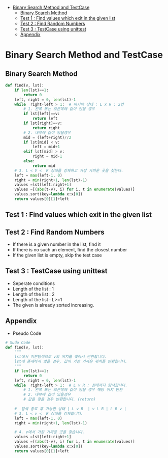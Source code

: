 - [Binary Search Method and TestCase](#binary-search-method-and-testcase)
  - [Binary Search Method](#binary-search-method)
  - [Test 1 : Find values which exit in the given list](#test-1--find-values-which-exit-in-the-given-list)
  - [Test 2 : Find Random Numbers](#test-2--find-random-numbers)
  - [Test 3 : TestCase using unittest](#test-3--testcase-using-unittest)
  - [Appendix](#appendix)


# Binary Search Method and TestCase

## Binary Search Method
```python
def find(v, lst):
    if len(lst)==1:
        return 0
    left, right = 0, len(lst)-1
    while  right-left > 1:  # 마지막 상태 : L x R : 2칸
        # 1. 왼쪽 또는 오른쪽에 값이 있을 경우
        if lst[left]==v:
            return left
        if lst[right]==v:
            return right
        # 2. 내부에 값이 있을경우
        mid = (left+right)//2
        if lst[mid] < v:
            left = mid+1
        elif lst[mid] > v:
            right = mid-1
        else:
            return mid
    # 3. L < V <  R 상태를 강제하고 가장 가까운 곳을 찾는다.  
    left = max(left-1, 0)
    right = min(right+1, len(lst)-1)
    values =lst[left:right+1]
    values =[(abs(t-v), i) for i, t in enumerate(values)]
    values.sort(key=lambda x:x[0])
    return values[0][1]+left
```

## Test 1 : Find values which exit in the given list

## Test 2 : Find Random Numbers
* If there is a given number in the list, find it
* If there is no such an element, find the closest number 
* If the given list is empty, skip the test case

## Test 3 : TestCase using unittest
* Seperate conditions
 * Length of the list : 1
 * Length of the list : 2
 * Length of the list : L>=1
* The given is already sorted increasing.


## Appendix


* Pseudo Code
```python
# Sudo Code
def find(v, lst):
    """
    lst에서 이분탐색으로 v의 위치를 찾아서 반환합니다. 
    lst에 존재하지 않을 경우, 값이 가장 가까운 위치를 반환합니다. 
    """
    if len(lst)==1:
        return 0
    left, right = 0, len(lst)-1
    while  right-left > 1:  # L v R : 상태까지 탐색합니다. 
        # 1. 왼쪽 또는 오른쪽에 값이 있을 경우 해당 위치 반환
        # 2. 내부에 값이 있을경우
        # 값을 찾을 경우 반환합니다. (return)
    
    #  탐색 종료 후 가능한 상태 | L v R  | v L R | L R v |
    # 3. L < v <  R 상태를 강제합니다.
    left = max(left-1, 0)
    right = min(right+1, len(lst)-1)

    # 4. v에서 가장 가까운 곳을 찾습니다.  
    values =lst[left:right+1]
    values =[(abs(t-v), i) for i, t in enumerate(values)]
    values.sort(key=lambda x:x[0])
    return values[0][1]+left
```

